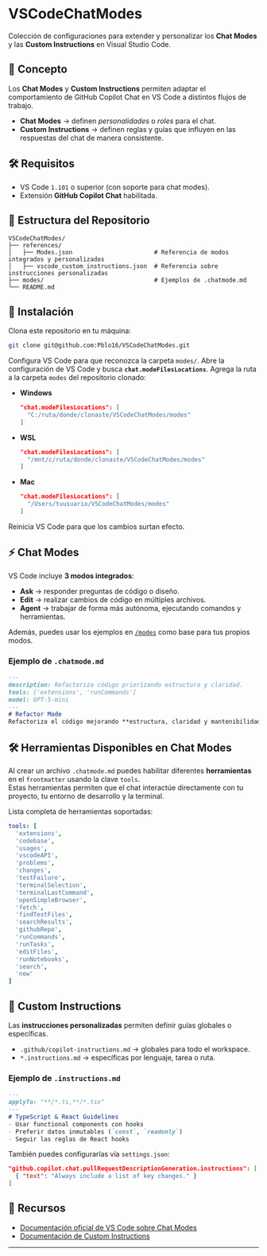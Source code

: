 # VSCodeChatModes

Colección de configuraciones para extender y personalizar los **Chat Modes** y las **Custom Instructions** en Visual Studio Code.

## 📖 Concepto

Los **Chat Modes** y **Custom Instructions** permiten adaptar el comportamiento de GitHub Copilot Chat en VS Code a distintos flujos de trabajo.

* **Chat Modes** → definen *personalidades* o *roles* para el chat.
* **Custom Instructions** → definen reglas y guías que influyen en las respuestas del chat de manera consistente.

## 🛠 Requisitos

* VS Code `1.101` o superior (con soporte para chat modes).
* Extensión **GitHub Copilot Chat** habilitada.

## 📂 Estructura del Repositorio

```
VSCodeChatModes/
├── references/                      
│   ├── Modes.json                       # Referencia de modos integrados y personalizados
│   ├── vscode_custom_instructions.json  # Referencia sobre instrucciones personalizadas
├── modes/                               # Ejemplos de .chatmode.md        
└── README.md
```

## 🚀 Instalación

Clona este repositorio en tu máquina:

```bash
git clone git@github.com:Pblo16/VSCodeChatModes.git
```

Configura VS Code para que reconozca la carpeta `modes/`.
Abre la configuración de VS Code y busca **`chat.modeFilesLocations`**.
Agrega la ruta a la carpeta `modes` del repositorio clonado:

* **Windows**

  ```json
  "chat.modeFilesLocations": [
    "C:/ruta/donde/clonaste/VSCodeChatModes/modes"
  ]
  ```

* **WSL**

  ```json
  "chat.modeFilesLocations": [
    "/mnt/c/ruta/donde/clonaste/VSCodeChatModes/modes"
  ]
  ```

* **Mac**

  ```json
  "chat.modeFilesLocations": [
    "/Users/tuusuario/VSCodeChatModes/modes"
  ]
  ```

Reinicia VS Code para que los cambios surtan efecto.

## ⚡ Chat Modes

VS Code incluye **3 modos integrados**:

* **Ask** → responder preguntas de código o diseño.
* **Edit** → realizar cambios de código en múltiples archivos.
* **Agent** → trabajar de forma más autónoma, ejecutando comandos y herramientas.

Además, puedes usar los ejemplos en [`/modes`](./modes/) como base para tus propios modos.

### Ejemplo de `.chatmode.md`

```markdown
---
description: Refactoriza código priorizando estructura y claridad.
tools: ['extensions', 'runCommands']
model: GPT-5-mini
---
# Refactor Mode
Refactoriza el código mejorando **estructura, claridad y mantenibilidad**, sin alterar su comportamiento.
```

## 🛠 Herramientas Disponibles en Chat Modes

Al crear un archivo `.chatmode.md` puedes habilitar diferentes **herramientas** en el `frontmatter` usando la clave `tools`.  
Estas herramientas permiten que el chat interactúe directamente con tu proyecto, tu entorno de desarrollo y la terminal.

Lista completa de herramientas soportadas:

```yaml
tools: [
  'extensions',
  'codebase',
  'usages',
  'vscodeAPI',
  'problems',
  'changes',
  'testFailure',
  'terminalSelection',
  'terminalLastCommand',
  'openSimpleBrowser',
  'fetch',
  'findTestFiles',
  'searchResults',
  'githubRepo',
  'runCommands',
  'runTasks',
  'editFiles',
  'runNotebooks',
  'search',
  'new'
]
```

## 📝 Custom Instructions

Las **instrucciones personalizadas** permiten definir guías globales o específicas.

* `.github/copilot-instructions.md` → globales para todo el workspace.
* `*.instructions.md` → específicas por lenguaje, tarea o ruta.

### Ejemplo de `.instructions.md`

```markdown
---
applyTo: "**/*.ts,**/*.tsx"
---
# TypeScript & React Guidelines
- Usar functional components con hooks
- Preferir datos inmutables (`const`, `readonly`)
- Seguir las reglas de React hooks
```

También puedes configurarlas vía `settings.json`:

```json
"github.copilot.chat.pullRequestDescriptionGeneration.instructions": [
  { "text": "Always include a list of key changes." }
]
```

## 📌 Recursos

* [Documentación oficial de VS Code sobre Chat Modes](https://code.visualstudio.com/docs/copilot/copilot-chat)
* [Documentación de Custom Instructions](https://code.visualstudio.com/docs/copilot/copilot-instructions)

---
